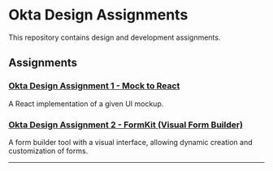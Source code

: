 # Okta Design Assignments

This repository contains design and development assignments.

## Assignments

### [Okta Design Assignment 1 - Mock to React](https://github.com/sanju1098/okta-design-assignments/tree/master/okta-design-assignment1)

A React implementation of a given UI mockup.

### [Okta Design Assignment 2 - FormKit (Visual Form Builder)](https://github.com/sanju1098/okta-design-assignments/tree/master/okta-design-assignment2)

A form builder tool with a visual interface, allowing dynamic creation and customization of forms.

---

